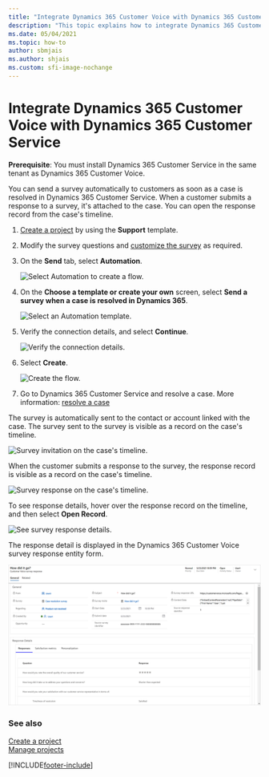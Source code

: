 ```yaml
---
title: "Integrate Dynamics 365 Customer Voice with Dynamics 365 Customer Service | MicrosoftDocs"
description: "This topic explains how to integrate Dynamics 365 Customer Voice with Dynamics 365 Customer Service and send a survey automatically to customers on case resolution."
ms.date: 05/04/2021
ms.topic: how-to
author: sbmjais
ms.author: shjais
ms.custom: sfi-image-nochange
---
```


# Integrate Dynamics 365 Customer Voice with Dynamics 365 Customer Service

**Prerequisite**: You must install Dynamics 365 Customer Service in the same tenant as Dynamics 365 Customer Voice. 

You can send a survey automatically to customers as soon as a case is resolved in Dynamics 365 Customer Service. When a customer submits a response to a survey, it's attached to the case. You can open the response record from the case's timeline.

1.	[Create a project](create-project.md) by using the **Support** template.

2.	Modify the survey questions and [customize the survey](create-survey.md#customize-a-survey) as required.

3.	On the **Send** tab, select **Automation**.

    ![Select Automation to create a flow.](media/select-automation.png "Select Automation to create a flow")

4.	On the **Choose a template or create your own** screen, select **Send a survey when a case is resolved in Dynamics 365**.

    ![Select an Automation template.](media/select-automation-template.png "Select an Automation template")

5.	Verify the connection details, and select **Continue**.

    ![Verify the connection details.](media/verify-connection.png "Verify the connection details")

6.	Select **Create**.

    ![Create the flow.](media/create-flow.png "Create the flow")

7.	Go to Dynamics 365 Customer Service and resolve a case. More information: [resolve a case](/dynamics365/customer-service/customer-service-hub-user-guide-resolve-cancel-reassign-a-case)

The survey is automatically sent to the contact or account linked with the case. The survey sent to the survey is visible as a record on the case's timeline.

![Survey invitation on the case's timeline.](media/survey-case-timeline.png "Survey invitation on the case's timeline")

When the customer submits a response to the survey, the response record is visible as a record on the case's timeline.

![Survey response on the case's timeline.](media/survey-response-case-timeline.png "Survey response on the case's timeline")

To see response details, hover over the response record on the timeline, and then select **Open Record**.

![See survey response details.](media/response-details-timeline.png "See survey response details")

The response detail is displayed in the Dynamics 365 Customer Voice survey response entity form.

![See survey response details in Dynamics 365.](media/response-record-crm.png "See survey response details in Dynamics 365")

### See also

[Create a project](create-project.md)<br>
[Manage projects](manage-projects.md)

[!INCLUDE[footer-include](includes/footer-banner.md)]
